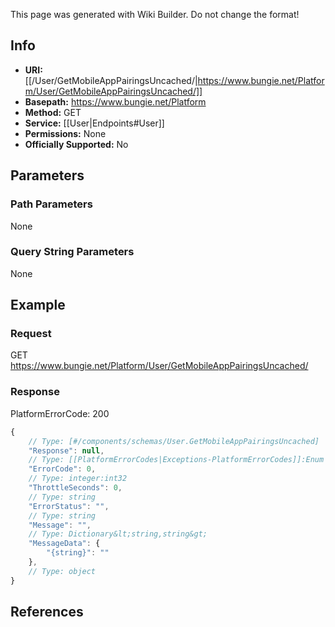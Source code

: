 <span class="wiki-builder">This page was generated with Wiki Builder. Do not change the format!</span>

## Info


* **URI:** [[/User/GetMobileAppPairingsUncached/|https://www.bungie.net/Platform/User/GetMobileAppPairingsUncached/]]
* **Basepath:** https://www.bungie.net/Platform
* **Method:** GET
* **Service:** [[User|Endpoints#User]]
* **Permissions:** None
* **Officially Supported:** No

## Parameters
### Path Parameters
None

### Query String Parameters
None

## Example
### Request
GET https://www.bungie.net/Platform/User/GetMobileAppPairingsUncached/

### Response
PlatformErrorCode: 200
```javascript
{
    // Type: [#/components/schemas/User.GetMobileAppPairingsUncached]
    "Response": null,
    // Type: [[PlatformErrorCodes|Exceptions-PlatformErrorCodes]]:Enum
    "ErrorCode": 0,
    // Type: integer:int32
    "ThrottleSeconds": 0,
    // Type: string
    "ErrorStatus": "",
    // Type: string
    "Message": "",
    // Type: Dictionary&lt;string,string&gt;
    "MessageData": {
        "{string}": ""
    },
    // Type: object
}

```

## References
